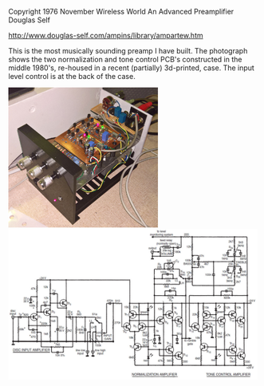 Copyright 1976 November Wireless World An Advanced Preamplifier Douglas Self

http://www.douglas-self.com/ampins/library/ampartew.htm

This is the most musically sounding preamp I have built. The photograph shows the two normalization and tone control PCB's constructed in the middle 1980's, re-housed in a recent (partially) 3d-printed, case. The input level control is at the back of the case. 

<p align="left">
<img src="DSelfPreamp1.jpg" width="300" />  
<img src="DSelfPreamp.jpg" width="500" />    
</p>
	
